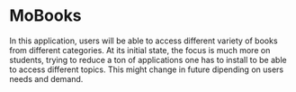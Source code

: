 # MoBooks

In this application, users will be able to access different variety of books from different categories.
At its initial state, the focus is much more on students, trying to reduce a ton of applications one has to install to be able to access different topics.
This might change in future dipending on users needs and demand.

